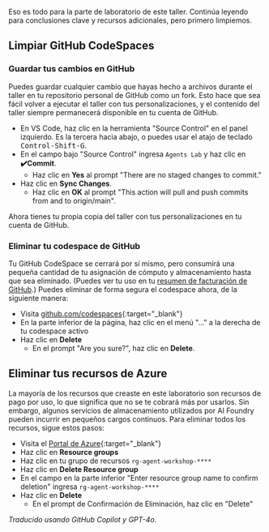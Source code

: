 Eso es todo para la parte de laboratorio de este taller. Continúa leyendo para conclusiones clave y recursos adicionales, pero primero limpiemos.

## Limpiar GitHub CodeSpaces

### Guardar tus cambios en GitHub

Puedes guardar cualquier cambio que hayas hecho a archivos durante el taller en tu repositorio personal de GitHub como un fork. Esto hace que sea fácil volver a ejecutar el taller con tus personalizaciones, y el contenido del taller siempre permanecerá disponible en tu cuenta de GitHub.

* En VS Code, haz clic en la herramienta "Source Control" en el panel izquierdo. Es la tercera hacia abajo, o puedes usar el atajo de teclado <kbd>Control-Shift-G</kbd>.
* En el campo bajo "Source Control" ingresa `Agents Lab` y haz clic en **✔️Commit**.
  * Haz clic en **Yes** al prompt "There are no staged changes to commit."
* Haz clic en **Sync Changes**.
  * Haz clic en **OK** al prompt "This action will pull and push commits from and to origin/main".

Ahora tienes tu propia copia del taller con tus personalizaciones en tu cuenta de GitHub.

### Eliminar tu codespace de GitHub

Tu GitHub CodeSpace se cerrará por sí mismo, pero consumirá una pequeña cantidad de tu asignación de cómputo y almacenamiento hasta que sea eliminado. (Puedes ver tu uso en tu [resumen de facturación de GitHub](https://github.com/settings/billing/summary).) Puedes eliminar de forma segura el codespace ahora, de la siguiente manera:

* Visita [github.com/codespaces](https://github.com/codespaces){:target="_blank"}
* En la parte inferior de la página, haz clic en el menú "..." a la derecha de tu codespace activo
* Haz clic en **Delete**
  * En el prompt "Are you sure?", haz clic en **Delete**.

## Eliminar tus recursos de Azure

La mayoría de los recursos que creaste en este laboratorio son recursos de pago por uso, lo que significa que no se te cobrará más por usarlos. Sin embargo, algunos servicios de almacenamiento utilizados por AI Foundry pueden incurrir en pequeños cargos continuos. Para eliminar todos los recursos, sigue estos pasos:

* Visita el [Portal de Azure](https://portal.azure.com){:target="_blank"}
* Haz clic en **Resource groups**
* Haz clic en tu grupo de recursos `rg-agent-workshop-****`
* Haz clic en **Delete Resource group**
* En el campo en la parte inferior "Enter resource group name to confirm deletion" ingresa `rg-agent-workshop-****`
* Haz clic en **Delete**
  * En el prompt de Confirmación de Eliminación, haz clic en "Delete"

*Traducido usando GitHub Copilot y GPT-4o.*

